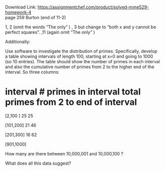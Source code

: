 Download Link: https://assignmentchef.com/product/solved-mme529-homework-4
<br>
page 259  Burton  (end of 11-2)

1, 2  (omit the words  “The only” )  ,  3  but change to  “both x and y cannot be perfect squares”.   ,11  (again omit  “The only”  )

Additionally:

Use software to investigate the distribution of primes.  Specifically, develop a table showing intervals of length  100, starting at x=0  and going to 1000  (so 10 entries).  The table should show the number of primes in each interval and also the cumulative number of  primes from 2 to the higher end of the interval.  So three columns:




<h1>                          interval             # primes in interval            total primes from 2 to end of interval</h1>

[2,100 ]                        25                                                  25

[101,200]                     21                                                  46

[201,300]                     16                                                  62










[901,1000]

How many are there between 10,000,001  and 10,000,100   ?

What does all this data suggest?
